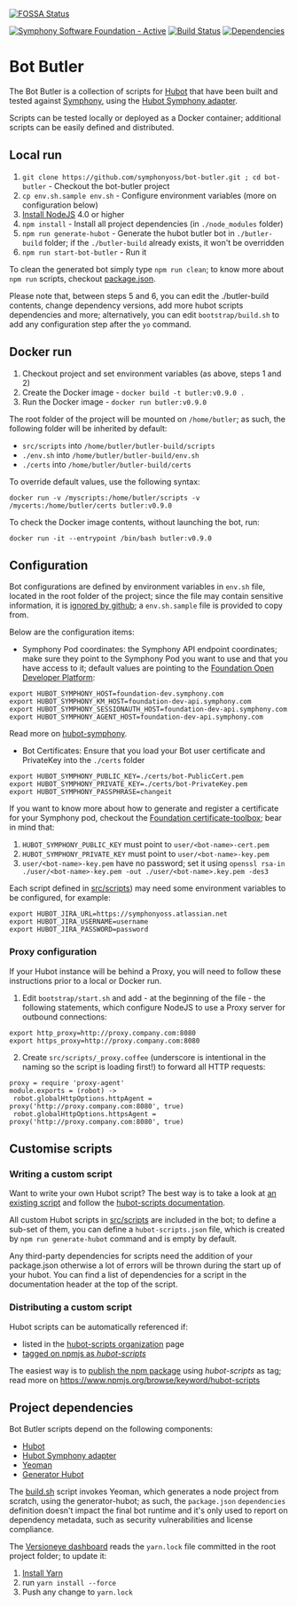 [![FOSSA Status](https://app.fossa.io/api/projects/git%2Bhttps%3A%2F%2Fgithub.com%2Fsymphonyoss%2Fbot-butler.svg?size=large)](https://app.fossa.io/projects/git%2Bhttps%3A%2F%2Fgithub.com%2Fsymphonyoss%2Fbot-butler?ref=badge_large)

[![Symphony Software Foundation - Active](https://cdn.rawgit.com/symphonyoss/contrib-toolbox/master/images/ssf-badge-incubating.svg)](https://symphonyoss.atlassian.net/wiki/display/FM/Incubating) [![Build Status](https://travis-ci.org/symphonyoss/bot-butler.svg)](https://travis-ci.org/symphonyoss/bot-butler) [![Dependencies](https://www.versioneye.com/user/projects/58ac50944ca76f0047de1847/badge.svg?style=flat-square)](https://www.versioneye.com/user/projects/58ac50944ca76f0047de1847?child=summary)

# Bot Butler
The Bot Butler is a collection of scripts for [Hubot](https://hubot.github.com/) that have been built and tested against [Symphony](http://www.symphony.com), using the [Hubot Symphony adapter](https://github.com/symphonyoss/hubot-symphony).

Scripts can be tested locally or deployed as a Docker container; additional scripts can be easily defined and distributed.

## Local run
1. `git clone https://github.com/symphonyoss/bot-butler.git ; cd bot-butler` - Checkout the bot-butler project
2. `cp env.sh.sample env.sh` - Configure environment variables (more on configuration below)
3. [Install NodeJS](https://nodejs.org/en/download/) 4.0 or higher
4. `npm install` - Install all project dependencies (in `./node_modules` folder)
5. `npm run generate-hubot` - Generate the hubot butler bot in `./butler-build` folder; if the `./butler-build` already exists, it won't be overridden
6. `npm run start-bot-butler` - Run it

To clean the generated bot simply type `npm run clean`; to know more about `npm run` scripts, checkout [package.json](package.json).

Please note that, between steps 5 and 6, you can edit the ./butler-build contents, change dependency versions, add more hubot scripts dependencies and more; alternatively, you can edit `bootstrap/build.sh` to add any configuration step after the `yo` command.

## Docker run
1. Checkout project and set environment variables (as above, steps 1 and 2)
2. Create the Docker image - `docker build -t butler:v0.9.0 .`
3. Run the Docker image - `docker run butler:v0.9.0`

The root folder of the project will be mounted on `/home/butler`; as such, the following folder will be inherited by default:
- `src/scripts` into `/home/butler/butler-build/scripts`
- `./env.sh` into `/home/butler/butler-build/env.sh`
- `./certs` into `/home/butler/butler-build/certs`

To override default values, use the following syntax:
```
docker run -v /myscripts:/home/butler/scripts -v /mycerts:/home/butler/certs butler:v0.9.0
```

To check the Docker image contents, without launching the bot, run:
```
docker run -it --entrypoint /bin/bash butler:v0.9.0
```

## Configuration
Bot configurations are defined by environment variables in `env.sh` file, located in the root folder of the project; since the file may contain sensitive information, it is [ignored by github](.gitignore); a `env.sh.sample` file is provided to copy from.

Below are the configuration items:

- Symphony Pod coordinates: the Symphony API endpoint coordinates; make sure they point to the Symphony Pod you want to use and that you have access to it; default values are pointing to the [Foundation Open Developer Platform](https://symphonyoss.atlassian.net/wiki/display/FM/Open+Developer+Platform):
```
export HUBOT_SYMPHONY_HOST=foundation-dev.symphony.com
export HUBOT_SYMPHONY_KM_HOST=foundation-dev-api.symphony.com
export HUBOT_SYMPHONY_SESSIONAUTH_HOST=foundation-dev-api.symphony.com
export HUBOT_SYMPHONY_AGENT_HOST=foundation-dev-api.symphony.com
```
Read more on [hubot-symphony](https://github.com/symphonyoss/hubot-symphony).

- Bot Certificates: Ensure that you load your Bot user certificate and PrivateKey into the `./certs` folder
```
export HUBOT_SYMPHONY_PUBLIC_KEY=./certs/bot-PublicCert.pem
export HUBOT_SYMPHONY_PRIVATE_KEY=./certs/bot-PrivateKey.pem
export HUBOT_SYMPHONY_PASSPHRASE=changeit
```

If you want to know more about how to generate and register a certificate for your Symphony pod, checkout the [Foundation certificate-toolbox](http://github.com/symphonyoss/certificate-toolbox); bear in mind that:
1. `HUBOT_SYMPHONY_PUBLIC_KEY` must point to `user/<bot-name>-cert.pem`
2. `HUBOT_SYMPHONY_PRIVATE_KEY` must point to `user/<bot-name>-key.pem`
3. `user/<bot-name>-key.pem` have no password; set it using `openssl rsa-in ./user/<bot-name>-key.pem -out ./user/<bot-name>.key.pem -des3`

Each script defined in [src/scripts](src/scripts)) may need some environment variables to be configured, for example:
```
export HUBOT_JIRA_URL=https://symphonyoss.atlassian.net
export HUBOT_JIRA_USERNAME=username
export HUBOT_JIRA_PASSWORD=password
```

### Proxy configuration
If your Hubot instance will be behind a Proxy, you will need to follow these instructions prior to a local or Docker run.

1. Edit `bootstrap/start.sh` and add - at the beginning of the file - the following statements, which configure NodeJS to use a Proxy server for outbound connections:
```
export http_proxy=http://proxy.company.com:8080
export https_proxy=http://proxy.company.com:8080
```
2. Create `src/scripts/_proxy.coffee` (underscore is intentional in the naming so the script is loading first!) to forward all HTTP requests:
```
proxy = require 'proxy-agent'
module.exports = (robot) ->
 robot.globalHttpOptions.httpAgent =
proxy('http://proxy.company.com:8080', true)
 robot.globalHttpOptions.httpsAgent =
proxy('http://proxy.company.com:8080', true)
```

## Customise scripts

### Writing a custom script
Want to write your own Hubot script? The best way is to take a look at [an existing script](src/scripts) and follow the [hubot-scripts documentation](https://www.npmjs.com/package/hubot-scripts).

All custom Hubot scripts in [src/scripts](src/scripts) are included in the bot; to define a sub-set of them, you can define a `hubot-scripts.json` file, which is created by `npm run generate-hubot` command and is empty by default.

Any third-party dependencies for scripts need the addition of your package.json otherwise a lot of errors will be thrown during the start up of your hubot. You can find a list of dependencies for a script in the documentation header at the top of the script.

### Distributing a custom script
Hubot scripts can be automatically referenced if:
- listed in the [hubot-scripts organization](https://github.com/hubot-scripts) page
- [tagged on npmjs as *hubot-scripts*](https://www.npmjs.org/browse/keyword/hubot-scripts)

The easiest way is to [publish the npm package](https://docs.npmjs.com/getting-started/publishing-npm-packages) using *hubot-scripts* as tag; read more on https://www.npmjs.org/browse/keyword/hubot-scripts

## Project dependencies
Bot Butler scripts depend on the following components:
- [Hubot](https://hubot.github.com/)
- [Hubot Symphony adapter](https://github.com/symphonyoss/hubot-symphony)
- [Yeoman](https://www.npmjs.com/package/yo)
- [Generator Hubot](https://www.npmjs.com/package/generator-hubot)

The [build.sh](bootstrap/build.sh) script invokes Yeoman, which generates a node project from scratch, using the generator-hubot; as such, the `package.json` `dependencies` definition doesn't impact the final bot runtime and it's only used to report on dependency metadata, such as security vulnerabilities and license compliance.

The [Versioneye dashboard](https://www.versioneye.com/user/projects/58ac50944ca76f0047de1847?child=summary) reads the `yarn.lock` file committed in the root project folder; to update it:
1. [Install Yarn](https://yarnpkg.com/lang/en/docs/install/#mac-tab)
2. run `yarn install --force`
3. Push any change to `yarn.lock`
